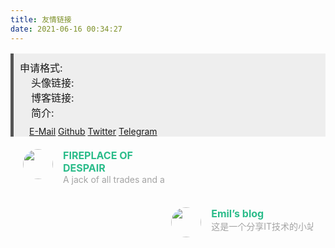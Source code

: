 ```yaml
---
title: 友情链接
date: 2021-06-16 00:34:27
---
```


<div class="post-body">
   <div id="links">
      <style>
         .links-content{
         margin-top:1rem;
         }
         .link-navigation::after {
         content: " ";
         display: block;
         clear: both;
         }
         .card {
         width: 45%;
         font-size: 1rem;
         padding: 10px 20px;
         border-radius: 4px;
         transition-duration: 0.15s;
         margin-bottom: 1rem;
         display:flex;
         }
         .card:nth-child(odd) {
         float: left;
         }
         .card:nth-child(even) {
         float: right;
         }
         .card:hover {
         transform: scale(1.05);
         box-shadow: 0 2px 6px 0 rgba(0, 0, 0, 0.12), 0 0 6px 0 rgba(0, 0, 0, 0.04);
         }
         .card a {
         border:none;
         }
         .card .ava {
         width: 3rem!important;
         height: 3rem!important;
         margin:0!important;
         margin-right: 1em!important;
         border-radius:999px;
         }
         .card .card-header {
         font-style: italic;
         overflow: hidden;
         width: 100%;
         }
         .card .card-header a {
         font-style: normal;
         color: #2bbc8a;
         font-weight: bold;
         text-decoration: none;
         }
         .card .card-header a:hover {
         color: #d480aa;
         text-decoration: none;
         }
         .card .card-header .info {
         font-style:normal;
         color:#a3a3a3;
         font-size:14px;
         min-width: 0;
         overflow: hidden;
         white-space: nowrap;
         }
         .link-re{
            padding:10px;
            background:#eee;
            border-left:5px solid #555;
            font-size:16px;
         }
      </style>
      <div class="links-content">
         <div class="link-navigation">
         <div class="link-re">
         <span>申请格式:</span>
         <br/>
         <span>&nbsp;&nbsp;&nbsp;&nbsp;头像链接:</span><br/>
         <span>&nbsp;&nbsp;&nbsp;&nbsp;博客链接:</span><br/>
         <span>&nbsp;&nbsp;&nbsp;&nbsp;简介:</span><br/>
         </div>
      <div class="links-of-author motion-element" style="opacity: 1; display: block; transform: translateX(0px);
      padding:0 25px;background:#eee;border-left:5px solid #555;">
      <span class="links-of-author-item">
        <a href="mailto:coder101011@outlook.com" title="E-Mail → mailto:coder101011@outlook.com" rel="noopener" target="_blank"><i class="envelope fa-fw"></i>E-Mail</a>
      </span>
      <span class="links-of-author-item">
        <a href="https://github.com/hibichann" title="Github → https://github.com/hibichann" rel="noopener" target="_blank"><i class="github fa-fw"></i>Github</a>
      </span>
      <span class="links-of-author-item">
        <a href="https://twitter.com/misaka_level0" title="Twitter → https://twitter.com/misaka_level0" rel="noopener" target="_blank"><i class="twitter fa-fw"></i>Twitter</a>
      </span>
      <span class="links-of-author-item">
        <a href="https://t.me/hibichann" title="Telegram → https://t.me/hibichann" rel="noopener" target="_blank"><i class="telegram fa-fw"></i>Telegram</a>
      </span>
      </div>
      <div style="height:5px;"></div>
      <div style="height:5px;"></div>
            <div class="card">
               <img class="ava" src="https://api.fireplace-of-despair.org/static/1656947872.435161.jpg" />
               <div class="card-header">
                  <div>
                     <a href="https://fireplace-of-despair.org/">FIREPLACE OF DESPAIR</a>
                  </div>
                  <div class="info">A jack of all trades and a one-man army.</div>
               </div>
            </div>
            <div class="card">
               <img class="ava" src="https://cdn.jsdelivr.net/gh/hvnobug/assets/common/avatar.png" />
               <div class="card-header">
                  <div>
                     <a href="https://blog.hvnobug.com/">Emil’s blog</a>
                  </div>
                  <div class="info">这是一个分享IT技术的小站。</div>
               </div>
            </div>
         </div>
      </div>
   </div>
</div>
